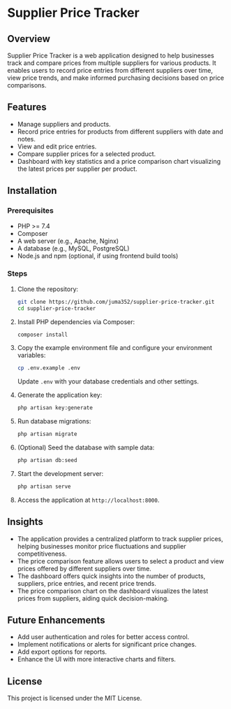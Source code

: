 # Supplier Price Tracker

## Overview

Supplier Price Tracker is a web application designed to help businesses track and compare prices from multiple suppliers for various products. It enables users to record price entries from different suppliers over time, view price trends, and make informed purchasing decisions based on price comparisons.

## Features

- Manage suppliers and products.
- Record price entries for products from different suppliers with date and notes.
- View and edit price entries.
- Compare supplier prices for a selected product.
- Dashboard with key statistics and a price comparison chart visualizing the latest prices per supplier per product.

## Installation

### Prerequisites

- PHP >= 7.4
- Composer
- A web server (e.g., Apache, Nginx)
- A database (e.g., MySQL, PostgreSQL)
- Node.js and npm (optional, if using frontend build tools)

### Steps

1. Clone the repository:

   ```bash
   git clone https://github.com/juma352/supplier-price-tracker.git
   cd supplier-price-tracker
   ```

2. Install PHP dependencies via Composer:

   ```bash
   composer install
   ```

3. Copy the example environment file and configure your environment variables:

   ```bash
   cp .env.example .env
   ```

   Update `.env` with your database credentials and other settings.

4. Generate the application key:

   ```bash
   php artisan key:generate
   ```

5. Run database migrations:

   ```bash
   php artisan migrate
   ```

6. (Optional) Seed the database with sample data:

   ```bash
   php artisan db:seed
   ```

7. Start the development server:

   ```bash
   php artisan serve
   ```

8. Access the application at `http://localhost:8000`.

## Insights

- The application provides a centralized platform to track supplier prices, helping businesses monitor price fluctuations and supplier competitiveness.
- The price comparison feature allows users to select a product and view prices offered by different suppliers over time.
- The dashboard offers quick insights into the number of products, suppliers, price entries, and recent price trends.
- The price comparison chart on the dashboard visualizes the latest prices from suppliers, aiding quick decision-making.

## Future Enhancements

- Add user authentication and roles for better access control.
- Implement notifications or alerts for significant price changes.
- Add export options for reports.
- Enhance the UI with more interactive charts and filters.

## License

This project is licensed under the MIT License.
